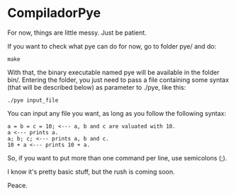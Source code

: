 # CompiladorPye

For now, things are little messy. Just be patient.

If you want to check what pye can do for now, go to folder pye/ and do:

```
make
```

With that, the binary executable named pye will be available in the folder bin/.
Entering the folder, you just need to pass a file containing some syntax (that will be described below) as parameter to ./pye, like this:

```
./pye input_file
```

You can input any file you want, as long as you follow the following syntax:

```
a = b = c = 10; <--- a, b and c are valuated with 10.
a <--- prints a.
a; b; c; <--- prints a, b and c.
10 + a <--- prints 10 + a.
```

So, if you want to put more than one command per line, use semicolons (;). 

I know it's pretty basic stuff, but the rush is coming soon.

Peace.
